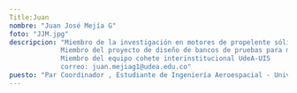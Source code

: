 ```yaml
---
Title:Juan
nombre: "Juan José Mejía G"
foto: "JJM.jpg"
descripcion: "Miembro de la investigación en motores de propelente sólido. 
			 Miembro del proyecto de diseño de bancos de pruebas para motores de cohete del semillero Delta-V.
			 Miembro del equipo cohete interinstitucional UdeA-UIS
             correo: juan.mejiag1@udea.edu.co"
puesto: "Par Coordinador , Estudiante de Ingeniería Aeroespacial - Universidad de Antioquia"
---
```



